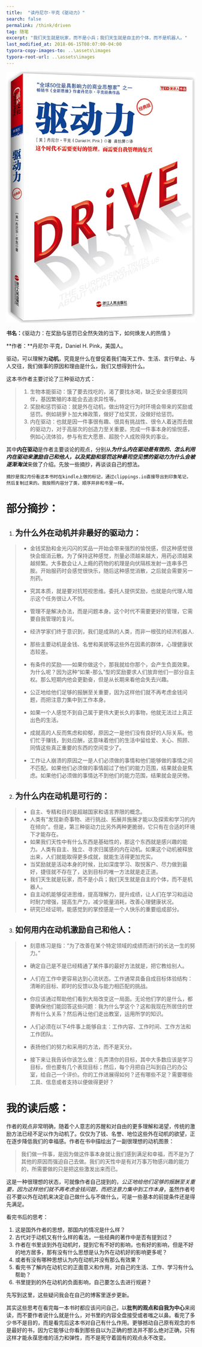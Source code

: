 ```yaml
---
title:  "读丹尼尔·平克《驱动力》"
search: false
permalink: /think/driven
tag: 随笔
excerpt: "我们天生就是玩家，而不是小兵；我们天生就是自主的个体，而不是机器人。"
last_modified_at: 2018-06-15T08:07:00-04:00
typora-copy-images-to: ..\assets\images
typora-root-url: ..\assets\images
---
```




![驱动力](../assets/images/驱动力.jpg)

**书名：**《驱动力：在奖励与惩罚已全然失效的当下，如何焕发人的热情 》

**作者：**丹尼尔·平克，Daniel H. Pink，美国人。

驱动，可以理解为**动机**，究竟是什么在督促着我们每天工作、生活、言行举止、与人交往，我们做事的原因和理由是什么，我们又想得到什么。

这本书作者主要讨论了三种驱动方式：

>1. 生物本能驱动：饿了要去找吃的，渴了要找水喝，缺乏安全感要找同伴，基因繁殖的本能会去追求异性等。
>2. 奖励和惩罚驱动：就是外在动机，做出特定行为时环境会带来的奖励或惩罚。例如胡萝卜加大棒政策，做好了给奖赏，没做好给惩罚。
>3. 内在驱动：也就是因一件事很有趣、很具有挑战性、很令人着迷而去做的驱动力，对于高层次的创造力至关重要。完成一件事本身的愉悦感，例如心流体验，参与有宏大愿景、超脱个人成败得失的事业。



其中**内在驱动**是作者主要谈论的观点，分别从***为什么内在驱动是有效的、怎么利用内在驱动来激励自己和他人，以及奖励和惩罚这种最司空见惯的驱动力为什么会被逐渐淘汰***来做了介绍。先放一些摘抄，再谈谈自己的想法。

`摘抄是我2月份看这本书时在kindle上做的标记，通过clippings.io直接导出到印象笔记，然后复制过来的。我按照内容分了类，顺序并非和书里一样。`

# **部分摘抄：**

1. ## 为什么外在动机并非最好的驱动力：

> - 金钱奖励和金光闪闪的奖品一开始会带来强烈的愉悦感，但这种感觉很快会烟消云散。为了保持这种感觉，剂量必须越来越大，用药必须越来越频繁。大多数会让人上瘾的药物的机理是向伏隔核发射一连串多巴胺。开始服药时会感觉很快乐，随后这种感觉消散，之后就会需要另一剂药。
>
> - 究其本质，就是要对抗短视思维。委托人提供奖励，也就是向代理人暗示这个任务很让人不悦。
>
> - 管理不是解决办法，而是问题本身。这个时代不需要更好的管理，它需要自我管理的复兴。
>
> - 经济学家们终于意识到，我们是成熟的人类，而非一根弦的经济机器人.
>
> - 那些主要动机是金钱、名誉和美貌等这些外在因素的群体，心理健康状态较差。
>
> - 有条件的奖励——如果你做这个，那我就给你那个，会产生负面效果。为什么呢？因为这种“如果-那么”型的奖励要求人们放弃他们一部分自主权。那么短期内他会更勤奋，但是从长期来看他会失去兴趣。
>
> - 公正地给他们足够的报酬至关重要，因为这样他们就不再考虑金钱问题，而把注意力集中到工作本身。
>
> - 如果一个人感觉不到自己属于更伟大更长久的事物，他就无法过上真正出色的生活。
>
> - 成就高的人反而焦虑和抑郁，原因之一是他们没有良好的人际关系。他们忙于赚钱，到处应酬，这意味着他们的生活中留给爱、关心、照顾、同情这些真正重要的东西的空间变少了。
>
> - 工作让人崩溃的原因之一是人们必须做的事情和他们能够做的事情之间不匹配。如果他们必须做的事情超过了他们的能力范围，结果就会是焦虑。如果他们必须做的事情达不到他们的能力范围，结果就会是厌倦。
>
>   

2. ## 为什么内在动机是可行的：

> - 自主、专精和目的是超越国家和语言界限的概念。
> - 人类有“发现新奇事物、进行挑战、拓展并施展才能以及探索和学习的内在倾向”。但是，第三种驱动力比另外两种更脆弱，它只有在合适的环境下才能存在。
> - 如果我们天性中有什么东西是基础性的，那这个东西就是感兴趣的能力。人类有自主、独立、寻求归属感的内在动机。如果这个动机被释放出来，人们就能取得更多成就，就能生活得更加充实。
> - 当奖励就是活动本身的时候，比如深度学习、取悦客户、尽力做到最好，捷径就不存在了，达到目标的唯一方法就是走正道。
> - 我们天生就是玩家，而不是小兵；我们天生就是自主的个体，而不是机器人。
> - 自主动机能够促进思维，提高理解力，提升成绩，让人们在学习和运动时耐力增强，提高生产力，减少能量消耗，改善心理健康状况。
> - 研究已经证明，能感觉到的掌控感是一个人快乐的重要组成部分。

3. ## 如何用内在动机激励自己和他人：

> - 刻意练习是指：“为了改善在某个特定领域的成绩而进行的长达一生的努力。”
>
> - 确定自己是不是已经精通了某件事的最好方法就是，把它教给别人。
>
> - 人们在工作中更容易达到心流状态。工作通常具备自成目标体验结构：清晰的目标、即时的反馈以及与能力相匹配的挑战。
>
> - 你应该通过帮助他们看到大局改变这一局面。无论他们学的是什么，都要确保他们能回答这些问题：我为什么学这个？这和我现在所居住的世界有什么关系？然后再让他们走出教室，运用所学的知识。
>
> - 人们必须在以下4件事上能够自主：工作内容、工作时间、工作方法和工作团队。
>
> - 表扬他们的努力和采用的方法，而不是天分。
>
> - 接下来让我告诉你该怎么做：先弄清你的目标，其中大多数应该是学习目标，但也要有几个表现目标；然后，每个月把自己叫到自己的办公室，给自己一个评价。你的工作进展得如何？还有哪些不足？需要哪些工具、信息或者支持以便做得更好？
>
>   

# 我的读后感：

作者的观点非常明确，随着个人意志的苏醒和对自由的更多理解和渴望，传统的激励方法已经不足以作为动机了。仅仅为了钱、名誉、地位这些外在动机的欲望，正在逐步降低我们的幸福感。作者在书中描绘出了一副很理想的动机图景：

> 我们做一件事，是因为做这件事本身就让我们感到满足和幸福，而不是为了其他的原因而强迫自己去做。我们的天性中是有对万事万物感兴趣的能力的，所需要做的只是把这些激发出来而已。

这是一种很理想的状态，可就像作者自己提到的，*公正地给他们足够的报酬至关重要，因为这样他们就不再考虑金钱问题，而把注意力集中到工作本身*，虽然作者号召不要以外在动机来决定自己做什么与不做什么，可是一些基本的前提条件还是得先满足。

看完书后的思考：

1. 这是国外作者的思想，那国内的情况是什么样？
2. 古代对于动机又有什么样的看法，一些经典的著作中是否有提到过？
3. 作者在书里谈到外在动机时，提到它有不好的影响，也有好的影响，但是不好的地方居多，那有没有什么思想是认为外在动机好的影响更多呢？
4. 或者有没有哪种思想认为内在动机并没有那么有效果？
5. 看完书了解内在动机它的正面意义和作用，对自己的生活、工作、学习有什么帮助？
6. 书里提到的外在动机的负面影响，自己要怎么去进行规避？

先写到这里，这些疑问我会在自己的博客里逐步更新。

其实这些思考在看完每一本书时都应该问问自己，以**批判的观点和自我为中心**来阅读，而不要作者说什么就是什么，对书里的内容全盘接受或者嗤之以鼻。看完了多少书不是目的，而是看完后这本书对自己有什么作用。更够撼动自己原有观念的书是最好的书，因为它能够让你看到那些自以为正确的想法并不那么绝对正确，只有这样才能永葆思维的活力和弹性，而不是死守着固有的观点永不改变。



